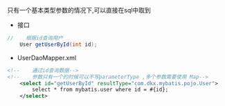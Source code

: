只有一个基本类型参数的情况下,可以直接在sql中取到

- 接口

```java
//    根据id查询用户
    User getUserById(int id);
```

- UserDaoMapper.xml

```xml
<!--    通过id查询数据-->
<!--    参数只有一个的时候可以不写parameterType ,多个参数需要使用 Map-->
    <select id="getUserById" resultType="com.dkx.mybatis.pojo.User">
        select * from mybatis.user where id = #{id};
    </select>
```
